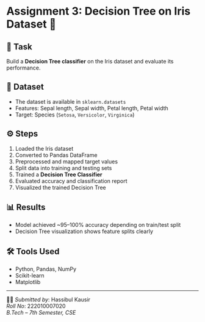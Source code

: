 # Assignment 3: Decision Tree on Iris Dataset 🌸

## 📌 Task
Build a **Decision Tree classifier** on the Iris dataset and evaluate its performance.

## 📂 Dataset
- The dataset is available in `sklearn.datasets`
- Features: Sepal length, Sepal width, Petal length, Petal width
- Target: Species (`Setosa`, `Versicolor`, `Virginica`)

## ⚙️ Steps
1. Loaded the Iris dataset
2. Converted to Pandas DataFrame
3. Preprocessed and mapped target values
4. Split data into training and testing sets
5. Trained a **Decision Tree Classifier**
6. Evaluated accuracy and classification report
7. Visualized the trained Decision Tree

## 📊 Results
- Model achieved ~95–100% accuracy depending on train/test split  
- Decision Tree visualization shows feature splits clearly  

## 🛠️ Tools Used
- Python, Pandas, NumPy
- Scikit-learn
- Matplotlib

---
👨‍💻 *Submitted by*: Hassibul Kausir  
*Roll No*: 222010007020  
*B.Tech – 7th Semester, CSE*
